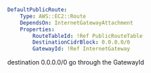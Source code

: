 ```yaml


DefaultPublicRoute:
	Type: AWS::EC2::Route
	DependsOn: InternetGatewayAttachment
	Properties:
		RouteTableId: !Ref PublicRouteTable
		DestinationCidrBlock: 0.0.0.0/0
		GatewayId: !Ref InternetGateway


```


destination  0.0.0.0/0
go through the GatewayId
